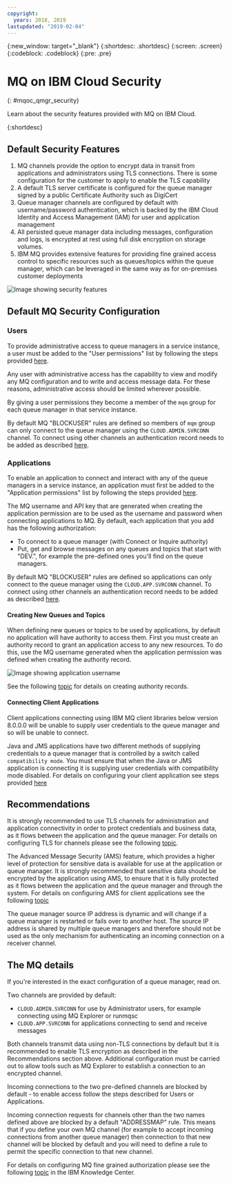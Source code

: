 ```yaml
---
copyright:
  years: 2018, 2019
lastupdated: "2019-02-04"
---
```


{:new_window: target="_blank"}
{:shortdesc: .shortdesc}
{:screen: .screen}
{:codeblock: .codeblock}
{:pre: .pre}

# MQ on IBM Cloud Security
{: #mqoc_qmgr_security}

Learn about the security features provided with MQ on IBM Cloud.

{:shortdesc}

## Default Security Features

1. MQ channels provide the option to encrypt data in transit from applications and administrators using TLS connections. There is some configuration for the customer to apply to enable the TLS capability
2. A default TLS server certificate is configured for the queue manager signed by a public Certificate Authority such as DigiCert
3. Queue manager channels are configured by default with username/password authentication, which is backed by the IBM Cloud Identity and Access Management (IAM) for user and application management
4. All persisted queue manager data including messages, configuration and logs, is encrypted at rest using full disk encryption on storage volumes.
5. IBM MQ provides extensive features for providing fine grained access control to specific resources such as queues/topics within the queue manager, which can be leveraged in the same way as for on-premises customer deployments

![Image showing security features](../images/mqoc_qm_security.png)

## Default MQ Security Configuration

### Users

To provide administrative access to queue managers in a service instance, a user must be added to the "User permissions" list by following the steps provided [here](/docs/services/mqcloud/tutorials/tut_mqoc_configure_admin_qm_access.html).

Any user with administrative access has the capability to view and modify any MQ configuration and to write and access message data. For these reasons, administrative access should be limited wherever possible.

By giving a user permissions they become a member of the `mqm` group for each queue manager in that service instance.

By default MQ "BLOCKUSER" rules are defined so members of `mqm` group can only connect to the queue manager using the `CLOUD.ADMIN.SVRCONN` channel. To connect using other channels an authentication record needs to be added as described [here](https://www.ibm.com/support/knowledgecenter/SSFKSJ_9.0.0/com.ibm.mq.sec.doc/q010250_.htm).

### Applications

To enable an application to connect and interact with any of the queue managers in a service instance, an application must first be added to the "Application permissions" list by following the steps provided [here](/docs/services/mqcloud/tutorials/tut_mqoc_configure_admin_qm_access.html).

The MQ username and API key that are generated when creating the application permission are to be used as the username and password when connecting applications to MQ.
By default, each application that you add has the following authorization:
-	To connect to a queue manager (with Connect or Inquire authority)
-	Put, get and browse messages on any queues and topics that start with "DEV.", for example the pre-defined ones you'll find on the queue managers.

By default MQ "BLOCKUSER" rules are defined so applications can only connect to the queue manager using the `CLOUD.APP.SVRCONN` channel. To connect using other channels an authentication record needs to be added as described [here](https://www.ibm.com/support/knowledgecenter/SSFKSJ_9.0.0/com.ibm.mq.sec.doc/q010250_.htm).

#### Creating New Queues and Topics

When defining new queues or topics to be used by applications, by default no application will have authority to access them. First you must create an authority record to grant an application access to any new resources. To do this, use the MQ username generated when the application permission was defined when creating the authority record.  

![Image showing application username](../images/mqoc_app_username.png)

See the following [topic](https://www.ibm.com/support/knowledgecenter/SS5K6E_9.0.0/com.ibm.mq.mqc.doc/q127740_.htm) for details on creating authority records.

#### Connecting Client Applications

Client applications connecting using IBM MQ client libraries below version 8.0.0.0 will be unable to supply user credentials to the queue manager and so will be unable to connect.

Java and JMS applications have two different methods of supplying credentials to a queue manager that is controlled by a switch called `compatibility mode`. You must ensure that when the Java or JMS application is connecting it is supplying user credentials with compatibility mode disabled.  For details on configuring your client application see steps provided [here](/docs/services/mqcloud/mqoc_common_problems.html#mqoc_jms_user_id_solution)

## Recommendations

It is strongly recommended to use TLS channels for administration and application connectivity in order to protect credentials and business data, as it flows between the application and the queue manager. For details on configuring TLS for channels please see the following [topic](/docs/services/mqcloud/mqoc_configure_chl_ssl.html).

The Advanced Message Security (AMS) feature, which provides a higher level of protection for sensitive data is available for use at the application or queue manager. It is strongly recommended that sensitive data should be encrypted by the application using AMS, to ensure that it is fully protected as it flows between the application and the queue manager and through the system. For details on configuring AMS for client applications see the following [topic](/docs/services/mqcloud/mqoc_app_ams.html)

The queue manager source IP address is dynamic and will change if a queue manager is restarted or fails over to another host. The source IP address is shared by multiple queue managers and therefore should not be used as the only mechanism for authenticating an incoming connection on a receiver channel.

## The MQ details

If you're interested in the exact configuration of a queue manager, read on.

Two channels are provided by default:
- `CLOUD.ADMIN.SVRCONN` for use by Administrator users, for example connecting using MQ Explorer or runmqsc
- `CLOUD.APP.SVRCONN`  for applications connecting to send and receive messages

Both channels transmit data using non-TLS connections by default but it is recommended to enable TLS encryption as described in the Recommendations section above. Additional configuration must be carried out to allow tools such as MQ Explorer to establish a connection to an encrypted channel.

Incoming connections to the two pre-defined channels are blocked by default - to enable access follow the steps described for Users or Applications.

Incoming connection requests for channels other than the two names defined above are blocked by a default "ADDRESSMAP" rule. This means that if you define your own MQ channel (for example to accept incoming connections from another queue manager) then connection to that new channel will be blocked by default and you will need to define a rule to permit the specific connection to that new channel.

For details on configuring MQ fine grained authorization please see the following [topic](https://www.ibm.com/support/knowledgecenter/SSFKSJ_9.0.0/com.ibm.mq.sec.doc/q013480_.htm) in the IBM Knowledge Center.
